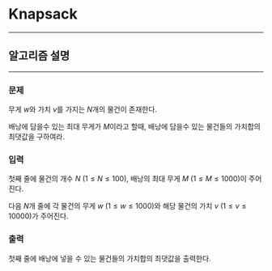 # Knapsack
---
## 알고리즘 설명

---
### 문제
무게 $w$와 가치 $v$를 가지는 $N$개의 물건이 존재한다.

배낭에 담을수 있는 최대 무게가 $M$이라고 할때, 배낭에 담을수 있는 물건들의 가치합의 최댓값을 구하여라.

### 입력
첫째 줄에 물건의 개수 $N$ $(1 \leq N \leq 100)$, 배낭의 최대 무게 $M$ $(1 \leq M \leq 1000)$이 주어진다.

다음 $N$개 줄에 각 물건의 무게 $w$ $(1 \leq w \leq 1000)$와 해당 물건의 가치 $v$ $(1 \leq v \leq 10000)$가 주어진다.

### 출력
첫째 줄에 배낭에 넣을 수 있는 물건들의 가치합의 최댓값을 출력한다.